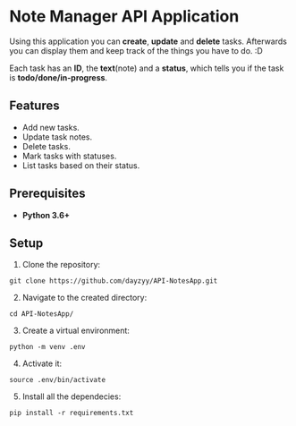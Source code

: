 # Note Manager API Application

Using this application you can **create**, **update** and **delete** tasks. Afterwards you can display them and keep track of the things you have to do. :D

Each task has an **ID**, the **text**(note) and a **status**, which tells you if the task is **todo/done/in-progress**.

## Features
- Add new tasks.
- Update task notes.
- Delete tasks.
- Mark tasks with statuses.
- List tasks based on their status.

## Prerequisites
- **Python 3.6+**

## Setup

1. Clone the repository:
```
git clone https://github.com/dayzyy/API-NotesApp.git
```
2. Navigate to the created directory:
```
cd API-NotesApp/
```
3. Create a virtual environment:
```
python -m venv .env
```
4. Activate it:
```
source .env/bin/activate
```
5. Install all the dependecies:
```
pip install -r requirements.txt
```
